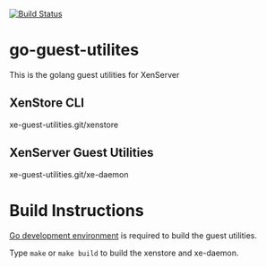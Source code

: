 [![Build Status](https://travis-ci.org/xenserver/xe-guest-utilities.svg?branch=master)](https://travis-ci.org/xenserver/xe-guest-utilities)

go-guest-utilites
===================

This is the golang guest utilities for XenServer


XenStore CLI
-----------
xe-guest-utilities.git/xenstore


XenServer Guest Utilities
-----------
xe-guest-utilities.git/xe-daemon


Build Instructions
===================
[Go development environment](https://golang.org/doc/install) is required to build the guest utilities.

Type `make` or `make build` to build the xenstore and xe-daemon.
